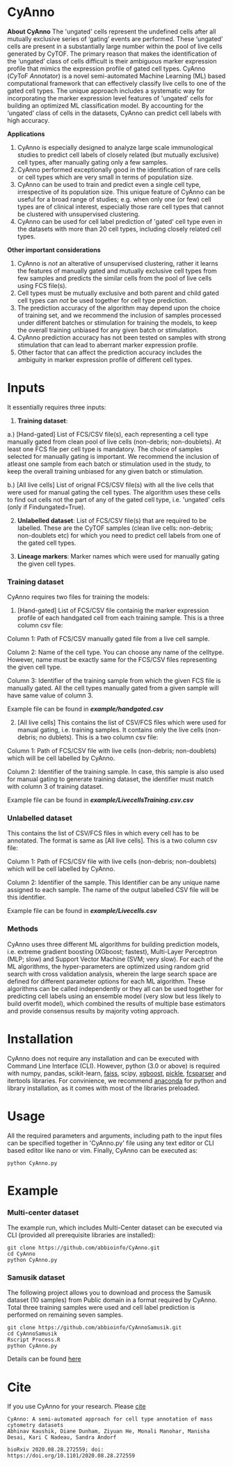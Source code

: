 # CyAnno

**About CyAnno**
The 'ungated' cells represent the undefined cells after all mutually exclusive series of ‘gating’ events are performed. These ‘ungated’ cells are present in a substantially large number within the pool of live cells generated by CyTOF. The primary reason that makes the identification of the ‘ungated’ class of cells difficult is their ambiguous marker expression profile that mimics the expression profile of gated cell types.
CyAnno (*Cy*ToF *Anno*tator) is a novel semi-automated Machine Learning (ML) based computational framework that can effectively classify live cells to one of the gated cell types. The unique approach includes a systematic way for incorporating the marker expression level features of 'ungated' cells for building an optimized ML classification model. By accounting for the ‘ungated’ class of cells in the datasets, CyAnno can predict cell labels with high accuracy.

**Applications**
1. CyAnno is especially designed to analyze large scale immunological studies to predict cell labels of closely related (but mutually exclusive) cell types, after manually gating only a few samples.
2. CyAnno performed exceptionally good in the identification of rare cells or cell types which are very small in terms of population size.
3. CyAnno can be used to train and predict even a single cell type, irrespective of its population size. This unique feature of CyAnno can be useful for a broad range of studies; e.g. when only one (or few) cell types are of clinical interest, especially those rare cell types that cannot be clustered with unsupervised clustering. 
4. CyAnno can be used for cell label prediction of 'gated' cell type even in the datasets with more than 20 cell types, including closely related cell types. 

**Other important considerations**
1. CyAnno is _not_ an alterative of unsupervised clustering, rather it learns the features of manually gated and mutually exclusive cell types from few samples and predicts the similar cells from the pool of live cells using FCS file(s).
2. Cell types must be mutually exclusive and both parent and child gated cell types can _not_ be used together for cell type prediction.
3. The prediction accuracy of the algorithm may depend upon the choice of training set, and we recommend the inclusion of samples processed under different batches or stimulation for training the models, to keep the overall training unbiased for any given batch or stimulation. 
4. CyAnno prediction accuracy has not been tested on samples with strong stimulation that can lead to aberrant marker expression profile.
5. Other factor that can affect the prediction accuracy includes the ambiguity in marker expression profile of different cell types.

# Inputs
It essentially requires three inputs:
1. **Training dataset**: 
  
  a.) [Hand-gated] List of FCS/CSV file(s), each representing a cell type manually gated from clean pool of live cells (non-debris; non-doublets). At least one FCS file per cell type is mandatory. The choice of samples selected for manually gating is important. We recommend the inclusion of atleast one sample from each batch or stimulation used in the study, to keep the overall training unbiased for any given batch or stimulation.
  
  b.) [All live cells] List of orignal FCS/CSV file(s) with all the live cells that were used for manual gating the cell types. The algorithm uses these cells to find out cells not the part of any of the gated cell type, i.e. 'ungated' cells (only if Findungated=True).
  
2. **Unlabelled dataset**: List of FCS/CSV file(s) that are required to be labelled. These are the CyTOF samples (clean live cells: non-debris; non-doublets etc) for which you need to predict cell labels from one of the gated cell types.

3. **Lineage markers**: Marker names which were used for manually gating the given cell types.

### Training dataset 
CyAnno requires two files for training the models:
1. [Hand-gated]
List of FCS/CSV file containig the marker expression profile of each handgated cell from each training sample. This is a three column csv file:

Column 1: Path of FCS/CSV manually gated file from a live cell sample.

Column 2: Name of the cell type. You can choose any name of the celltype. However, name must be exactly same for the FCS/CSV files representing the given cell type.

Column 3: Identifier of the training sample from which the given FCS file is manually gated. All the cell types manually gated from a given sample will have same value of column 3. 

Example file can be found in **_example/handgated.csv_**

2. [All live cells]
This contains the list of CSV/FCS files which were used for manual gating, i.e. training samples. It contains only the live cells (non-debris; no dublets). This is a two column csv file:

Column 1: Path of FCS/CSV file with live cells (non-debris; non-doublets) which will be cell labelled by CyAnno.

Column 2: Identifier of the training sample. In case, this sample is also used for manual gating to generate training dataset, the identifier must match with column 3 of training dataset.

Example file can be found in **_example/LivecellsTraining.csv.csv_**

### Unlabelled dataset
This contains the list of CSV/FCS files in which every cell has to be annotated. The format is same as [All live cells]. This is a two column csv file:

Column 1: Path of FCS/CSV file with live cells (non-debris; non-doublets) which will be cell labelled by CyAnno.

Column 2: Identifier of the sample. This Identifier can be any unique name assigned to each sample. The name of the output labelled CSV file will be this identifier.

Example file can be found in **_example/Livecells.csv_**

### Methods
CyAnno uses three different ML algorithms for building prediction models, i.e. extreme gradient boosting (XGboost; fastest), Multi-Layer Perceptron (MLP; slow) and Support Vector Machine (SVM; very slow). For each of the ML algorithms, the hyper-parameters are optimized using random grid search with cross validation analysis, wherein the large search space are defined for different parameter options for each ML algorithm. These algorithms can be called independently or they all can be used together for predicting cell labels using an ensemble model (very slow but less likely to build overfit model), which combined the results of multiple base estimators and provide consensus results by majority voting approach. 

# Installation
CyAnno does not require any installation and can be executed with Command Line Interface (CLI). However, python (3.0 or above) is required with numpy, pandas, scikit-learn, [faiss](https://github.com/facebookresearch/faiss "Facebook nearest neighbourhod approximation"), scipy, [xgboost](https://anaconda.org/conda-forge/xgboost), [pickle](https://docs.python.org/3/library/pickle.html), [fcsparser](https://github.com/eyurtsev/fcsparser) and itertools libraries. For convinience, we recommend [anaconda](https://anaconda.org/anaconda/python) for python and library installation, as it comes with most of the libraries preloaded. 

# Usage 

All the required parameters and arguments, including path to the input files can be specified together in 'CyAnno.py' file using any text editor or CLI based editor like nano or vim. Finally, CyAnno can be executed as:

```
python CyAnno.py
```


# Example
### Multi-center dataset
The example run, which includes Multi-Center dataset can be executed via CLI (provided all prerequisite libraries are installed):
```
git clone https://github.com/abbioinfo/CyAnno.git
cd CyAnno
python CyAnno.py
```

### Samusik dataset
The following project allows you to download and process the Samusik dataset (10 samples) from Public domain in a format required by CyAnno. Total three training samples were used and cell label prediction is performed on remaining seven samples.

```
git clone https://github.com/abbioinfo/CyAnnoSamusik.git
cd CyAnnoSamusik
Rscript Process.R
python CyAnno.py
```
Details can be found [here](https://github.com/abbioinfo/CyAnnoSamusik)

# Cite
If you use CyAnno for your research. Please [cite](https://www.biorxiv.org/content/10.1101/2020.08.28.272559v1)

```
CyAnno: A semi-automated approach for cell type annotation of mass cytometry datasets
Abhinav Kaushik, Diane Dunham, Ziyuan He, Monali Manohar, Manisha Desai, Kari C Nadeau, Sandra Andorf

bioRxiv 2020.08.28.272559; doi: https://doi.org/10.1101/2020.08.28.272559 
```
